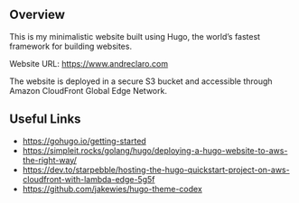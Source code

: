## Overview

This is my minimalistic website built using Hugo, the world’s fastest framework for building websites.

Website URL: https://www.andreclaro.com

The website is deployed in a secure S3 bucket and accessible through Amazon CloudFront Global Edge Network.

## Useful Links

- https://gohugo.io/getting-started
- https://simpleit.rocks/golang/hugo/deploying-a-hugo-website-to-aws-the-right-way/
- https://dev.to/starpebble/hosting-the-hugo-quickstart-project-on-aws-cloudfront-with-lambda-edge-5g5f
- https://github.com/jakewies/hugo-theme-codex
